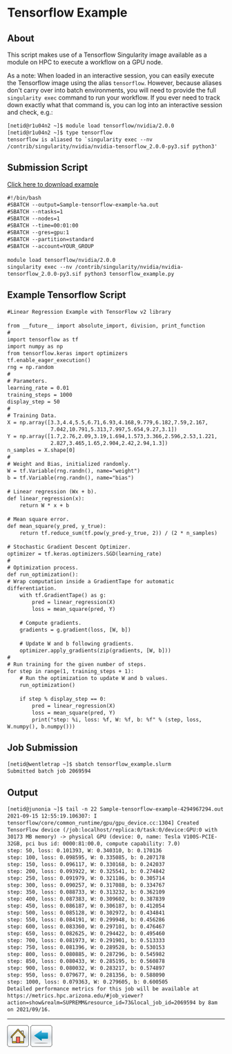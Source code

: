 # Tensorflow Example

## About 
This script makes use of a Tensorflow Singularity image available as a module on HPC to execute a workflow on a GPU node. 

As a note: When loaded in an interactive session, you can easily execute the Tensorflow image using the alias ```tensorflow```. However, because aliases don't carry over into batch environments, you will need to provide the full ```singularity exec``` command to run your workflow. If you ever need to track down exactly what that command is, you can log into an interactive session and check, e.g.:
```
[netid@r1u04n2 ~]$ module load tensorflow/nvidia/2.0.0 
[netid@r1u04n2 ~]$ type tensorflow
tensorflow is aliased to `singularity exec --nv /contrib/singularity/nvidia/nvidia-tensorflow_2.0.0-py3.sif python3'
```

## Submission Script
[Click here to download example](Tensorflow-Example.tar.gz)
```
#!/bin/bash
#SBATCH --output=Sample-tensorflow-example-%a.out
#SBATCH --ntasks=1
#SBATCH --nodes=1             
#SBATCH --time=00:01:00   
#SBATCH --gres=gpu:1
#SBATCH --partition=standard
#SBATCH --account=YOUR_GROUP

module load tensorflow/nvidia/2.0.0 
singularity exec --nv /contrib/singularity/nvidia/nvidia-tensorflow_2.0.0-py3.sif python3 tensorflow_example.py
```

## Example Tensorflow Script
```
#Linear Regression Example with TensorFlow v2 library 

from __future__ import absolute_import, division, print_function
#
import tensorflow as tf
import numpy as np
from tensorflow.keras import optimizers
tf.enable_eager_execution()
rng = np.random
#
# Parameters.
learning_rate = 0.01
training_steps = 1000
display_step = 50
#
# Training Data.
X = np.array([3.3,4.4,5.5,6.71,6.93,4.168,9.779,6.182,7.59,2.167,
              7.042,10.791,5.313,7.997,5.654,9.27,3.1])
Y = np.array([1.7,2.76,2.09,3.19,1.694,1.573,3.366,2.596,2.53,1.221,
              2.827,3.465,1.65,2.904,2.42,2.94,1.3])
n_samples = X.shape[0]
#
# Weight and Bias, initialized randomly.
W = tf.Variable(rng.randn(), name="weight")
b = tf.Variable(rng.randn(), name="bias")

# Linear regression (Wx + b).
def linear_regression(x):
    return W * x + b

# Mean square error.
def mean_square(y_pred, y_true):
    return tf.reduce_sum(tf.pow(y_pred-y_true, 2)) / (2 * n_samples)

# Stochastic Gradient Descent Optimizer.
optimizer = tf.keras.optimizers.SGD(learning_rate)
#
# Optimization process. 
def run_optimization():
# Wrap computation inside a GradientTape for automatic differentiation.
    with tf.GradientTape() as g:
        pred = linear_regression(X)
        loss = mean_square(pred, Y)

    # Compute gradients.
    gradients = g.gradient(loss, [W, b])    

    # Update W and b following gradients.
    optimizer.apply_gradients(zip(gradients, [W, b]))
#
# Run training for the given number of steps.
for step in range(1, training_steps + 1):
    # Run the optimization to update W and b values.
    run_optimization()    

    if step % display_step == 0:
        pred = linear_regression(X)
        loss = mean_square(pred, Y)
        print("step: %i, loss: %f, W: %f, b: %f" % (step, loss, W.numpy(), b.numpy()))
```

## Job Submission
```
[netid@wentletrap ~]$ sbatch tensorflow_example.slurm 
Submitted batch job 2069594
```

## Output
```
[netid@junonia ~]$ tail -n 22 Sample-tensorflow-example-4294967294.out 
2021-09-15 12:55:19.106307: I tensorflow/core/common_runtime/gpu/gpu_device.cc:1304] Created TensorFlow device (/job:localhost/replica:0/task:0/device:GPU:0 with 30173 MB memory) -> physical GPU (device: 0, name: Tesla V100S-PCIE-32GB, pci bus id: 0000:81:00.0, compute capability: 7.0)
step: 50, loss: 0.101393, W: 0.340310, b: 0.170136
step: 100, loss: 0.098595, W: 0.335085, b: 0.207178
step: 150, loss: 0.096117, W: 0.330168, b: 0.242037
step: 200, loss: 0.093922, W: 0.325541, b: 0.274842
step: 250, loss: 0.091979, W: 0.321186, b: 0.305714
step: 300, loss: 0.090257, W: 0.317088, b: 0.334767
step: 350, loss: 0.088733, W: 0.313232, b: 0.362109
step: 400, loss: 0.087383, W: 0.309602, b: 0.387839
step: 450, loss: 0.086187, W: 0.306187, b: 0.412054
step: 500, loss: 0.085128, W: 0.302972, b: 0.434841
step: 550, loss: 0.084191, W: 0.299948, b: 0.456286
step: 600, loss: 0.083360, W: 0.297101, b: 0.476467
step: 650, loss: 0.082625, W: 0.294422, b: 0.495460
step: 700, loss: 0.081973, W: 0.291901, b: 0.513333
step: 750, loss: 0.081396, W: 0.289528, b: 0.530153
step: 800, loss: 0.080885, W: 0.287296, b: 0.545982
step: 850, loss: 0.080433, W: 0.285195, b: 0.560878
step: 900, loss: 0.080032, W: 0.283217, b: 0.574897
step: 950, loss: 0.079677, W: 0.281356, b: 0.588090
step: 1000, loss: 0.079363, W: 0.279605, b: 0.600505
Detailed performance metrics for this job will be available at https://metrics.hpc.arizona.edu/#job_viewer?action=show&realm=SUPREMM&resource_id=73&local_job_id=2069594 by 8am on 2021/09/16.
```

*****
[![](/Images/home.png)](https://ua-researchcomputing-hpc.github.io/) 
[![](/Images/back.png)](../)
